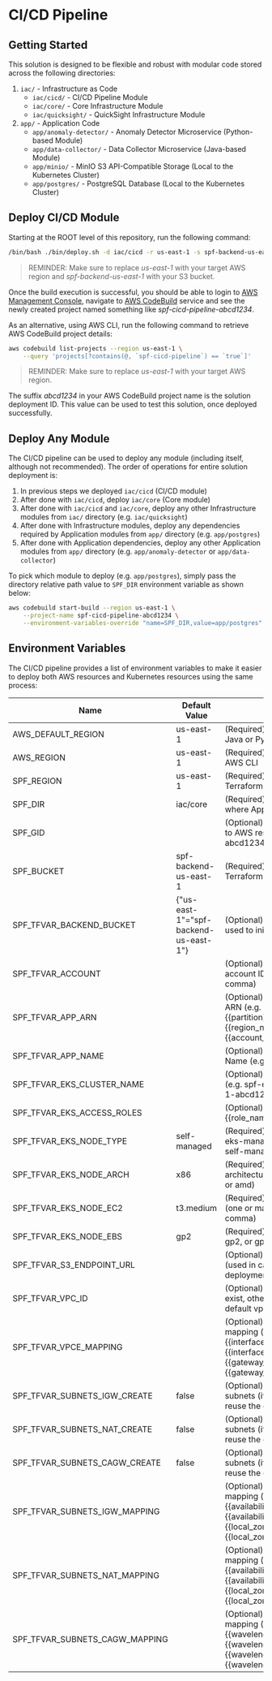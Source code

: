# CI/CD Pipeline

## Getting Started

This solution is designed to be flexible and robust with modular code stored
across the following directories:

1. `iac/` - Infrastructure as Code
    * `iac/cicd/` - CI/CD Pipeline Module
    * `iac/core/` - Core Infrastructure Module
    * `iac/quicksight/` - QuickSight Infrastructure Module
2. `app/` - Application Code
    * `app/anomaly-detector/` - Anomaly Detector Microservice (Python-based Module)
    * `app/data-collector/` - Data Collector Microservice (Java-based Module)
    * `app/minio/` - MinIO S3 API-Compatible Storage (Local to the Kubernetes Cluster)
    * `app/postgres/` - PostgreSQL Database (Local to the Kubernetes Cluster)

## Deploy CI/CD Module

Starting at the ROOT level of this repository, run the following command:

```sh
/bin/bash ./bin/deploy.sh -d iac/cicd -r us-east-1 -s spf-backend-us-east-1
```

> REMINDER: Make sure to replace *us-east-1* with your target AWS region and
*spf-backend-us-east-1* with your S3 bucket.

Once the build execution is successful, you should be able to login to
[AWS Management Console](https://console.aws.amazon.com/console/home), navigate to
[AWS CodeBuild](https://us-west-2.console.aws.amazon.com/codesuite/codebuild/projects)
service and see the newly created project named something like
*spf-cicd-pipeline-abcd1234*.

As an alternative, using AWS CLI, run the following command to retrieve
AWS CodeBuild project details:

```sh
aws codebuild list-projects --region us-east-1 \
    --query 'projects[?contains(@, `spf-cicd-pipeline`) == `true`]'
```

> REMINDER: Make sure to replace *us-east-1* with your target AWS region.

The suffix *abcd1234* in your AWS CodeBuild project name is the solution
deployment ID. This value can be used to test this solution, once deployed
successfully.

## Deploy Any Module

The CI/CD pipeline can be used to deploy any module (including itself, although
not recommended). The order of operations for entire solution deployment is:

1. In previous steps we deployed `iac/cicd` (CI/CD module)
2. After done with `iac/cicd`, deploy `iac/core` (Core module)
3. After done with `iac/cicd` and `iac/core`, deploy any other Infrastructure
modules from `iac/` directory (e.g. `iac/quicksight`)
4. After done with Infrastructure modules, deploy any dependencies required by
Application modules from `app/` directory (e.g. `app/postgres`)
5. After done with Application dependencies, deploy any other Application
modules from `app/` directory (e.g. `app/anomaly-detector` or
`app/data-collector`)

To pick which module to deploy (e.g. `app/postgres`), simply pass the
directory relative path value to `SPF_DIR` environment variable as shown below:

```sh
aws codebuild start-build --region us-east-1 \
    --project-name spf-cicd-pipeline-abcd1234 \
    --environment-variables-override "name=SPF_DIR,value=app/postgres"
```

## Environment Variables

The CI/CD pipeline provides a list of environment variables to make it easier
to deploy both AWS resources and Kubernetes resources using the same process:

Name | Default Value | Description
-----|---------------|------------
AWS_DEFAULT_REGION | us-east-1 | (Required) AWS Region used by Java or Python SDK
AWS_REGION | us-east-1 | (Required) AWS Region used by AWS CLI
SPF_REGION | us-east-1 | (Required) AWS Region used by Terraform
SPF_DIR | iac/core | (Required) Path to module where App or IaC code is
SPF_GID | | (Optional) Global ID appended to AWS resource names (e.g. abcd1234)
SPF_BUCKET | spf-backend-us-east-1 | (Required) S3 bucket used by Terraform to store .tfstate files
SPF_TFVAR_BACKEND_BUCKET | {"us-east-1"="spf-backend-us-east-1"} | (Optional) Terraform construct used to initialize S3 as backend
SPF_TFVAR_ACCOUNT | | (Optional) Allowed AWS account ID (or IDs, separated by comma)
SPF_TFVAR_APP_ARN | | (Optional) AWS myApplication ARN (e.g. arn:{{partition}}:resource-groups:{{region_name}}:{{account_id}}:group/{{app_id}})
SPF_TFVAR_APP_NAME | | (Optional) AWS myApplication Name (e.g. spf)
SPF_TFVAR_EKS_CLUSTER_NAME | | (Optional) EKS cluster name (e.g. spf-eks-cluster-us-east-1-abcd1234)
SPF_TFVAR_EKS_ACCESS_ROLES | | (Optional) EKS admin roles (e.g. {{role_name1}},{{role_name1}})
SPF_TFVAR_EKS_NODE_TYPE | self-managed | (Required) EKS node type (e.g. eks-managed, or fargate, or self-managed)
SPF_TFVAR_EKS_NODE_ARCH | x86 | (Required) EKS node architecture (e.g. x86, or arm, or amd)
SPF_TFVAR_EKS_NODE_EC2 | t3.medium | (Required) EKS node family (one or many, separated by comma)
SPF_TFVAR_EKS_NODE_EBS | gp2 | (Required) EKS node disk (e.g. gp2, or gp3)
SPF_TFVAR_S3_ENDPOINT_URL | | (Optional) S3 Endpoint URL (used in case of MinIO based deployment)
SPF_TFVAR_VPC_ID | | (Optional) VPC ID (must already exist, otherwise falls back to the default vpc)
SPF_TFVAR_VPCE_MAPPING | | (Optional) VPC endpoints mapping (e.g. {{interface_name}},{{interface_name}}:{{gateway_name}},{{gateway_name}})
SPF_TFVAR_SUBNETS_IGW_CREATE | false | (Optional) Create public subnets (if true, otherwise reuse the existing ones)
SPF_TFVAR_SUBNETS_NAT_CREATE | false | (Optional) Create private subnets (if true, otherwise reuse the existing ones)
SPF_TFVAR_SUBNETS_CAGW_CREATE | false | (Optional) Create wavelength subnets (if true, otherwise reuse the existing ones)
SPF_TFVAR_SUBNETS_IGW_MAPPING | | (Optional) Public subnets mapping (e.g. {{availability_zone_id}}:{{availability_zone_cidr}},{{local_zone_id}}:{{local_zone_cidr}})
SPF_TFVAR_SUBNETS_NAT_MAPPING | | (Optional) Private subnets mapping (e.g. {{availability_zone_id}}:{{availability_zone_cidr}},{{local_zone_id}}:{{local_zone_cidr}})
SPF_TFVAR_SUBNETS_CAGW_MAPPING | | (Optional) Wavelength subnets mapping (e.g. {{wavelength_zone_id}}:{{wavelength_zone_cidr}},{{wavelength_zone_id}}:{{wavelength_zone_cidr}})
